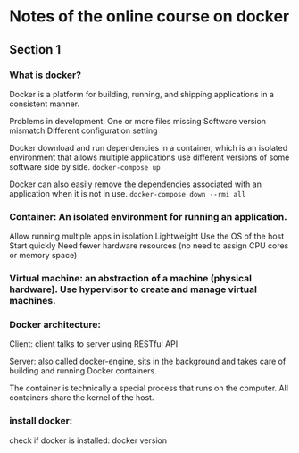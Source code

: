 # Notes of the online course on docker

## Section 1

### What is docker?
Docker is a platform for building, running, and shipping applications in a consistent manner.

Problems in development:
One or more files missing
Software version mismatch
Different configuration setting


Docker download and run dependencies in a container, which is an isolated environment that allows multiple applications use different versions of some software side by side.
  `docker-compose up`
  
Docker can also easily remove the dependencies associated with an application when it is not in use.
  `docker-compose down --rmi all`


### Container: An isolated environment for running an application.
  Allow running multiple apps in isolation
  Lightweight
  Use the OS of the host
  Start quickly
  Need fewer hardware resources (no need to assign CPU cores or memory space)

### Virtual machine: an abstraction of a machine (physical hardware). Use hypervisor to create and manage virtual machines.

### Docker architecture:

Client: client talks to server using RESTful API

Server: also called docker-engine, sits in the background and takes care of building and running Docker containers.

The container is technically a special process that runs on the computer. All containers share the kernel of the host.


### install docker:
check if docker is installed:
  docker version





